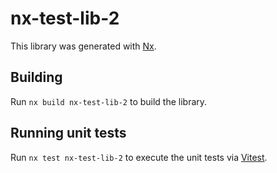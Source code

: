 # nx-test-lib-2

This library was generated with [Nx](https://nx.dev).

## Building

Run `nx build nx-test-lib-2` to build the library.

## Running unit tests

Run `nx test nx-test-lib-2` to execute the unit tests via [Vitest](https://vitest.dev/).
